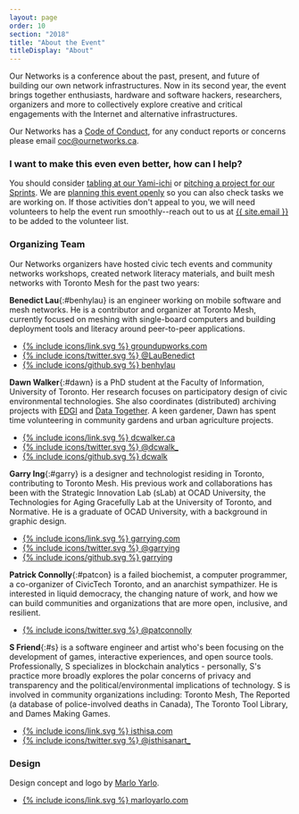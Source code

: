 ```yaml
---
layout: page
order: 10
section: "2018"
title: "About the Event"
titleDisplay: "About"
---
```


Our Networks is a conference about the past, present, and future of building our own network infrastructures. Now in its second year, the event brings together enthusiasts, hardware and software hackers, researchers, organizers and more to collectively explore creative and critical engagements with the Internet and alternative infrastructures.

Our Networks has a <a href="/code-of-conduct/">Code of Conduct</a>, for any conduct reports or concerns please email <a href="mailto:coc@ournetworks.ca">coc@ournetworks.ca</a>.


### I want to make this even even better, how can I help?

You should consider [tabling at our Yami-ichi](/yami-ichi/) or [pitching a project for our Sprints](/2018/sprints/). We are [planning this event openly](https://github.com/ournetworks/2018) so you can also check tasks we are working on. If those activities don't appeal to you, we will need volunteers to help the event run smoothly--reach out to us at <a href="mailto:{{ site.email }}">{{ site.email }}</a> to be added to the volunteer list.

###  Organizing Team

Our Networks organizers have hosted civic tech events and community networks workshops, created network literacy materials, and built mesh networks with Toronto Mesh for the past two years:

**Benedict Lau**{:#benhylau} is an engineer working on mobile software and mesh networks. He is a contributor and organizer at Toronto Mesh, currently focused on meshing with single-board computers and building deployment tools and literacy around peer-to-peer applications.

<ul class="bio-sm-list">
 <li class="bio-sm-list-item"><a href="http://www.groundupworks.com/" target="_blank">{% include icons/link.svg %}&nbsp;groundupworks.com </a></li>
 <li class="bio-sm-list-item"><a href="https://twitter.com/LauBenedict" target="_blank">{% include icons/twitter.svg %}&nbsp;@LauBenedict</a></li>
 <li class="bio-sm-list-item"><a href="https://github.com/benhylau" target="_blank">{% include icons/github.svg %}&nbsp;benhylau</a></li>
</ul>

**Dawn Walker**{:#dawn} is a PhD student at the Faculty of Information, University of Toronto. Her research focuses on participatory design of civic environmental technologies. She also coordinates (distributed) archiving projects with [EDGI](https://envirodatagov.org/) and [Data Together](https://datatogether.org/). A keen gardener, Dawn has spent time volunteering in community gardens and urban agriculture projects.

<ul class="bio-sm-list">
  <li class="bio-sm-list-item"><a href="http://dcwalker.ca" target="_blank">{% include icons/link.svg %}&nbsp;dcwalker.ca</a></li>
  <li class="bio-sm-list-item"><a href="https://twitter.com/dcwalk_" target="_blank">{% include icons/twitter.svg %}&nbsp;@dcwalk_</a></li>
  <li class="bio-sm-list-item"><a href="https://github.com/dcwalk" target="_blank">{% include icons/github.svg %}&nbsp;dcwalk</a></li>
</ul>

**Garry Ing**{:#garry} is a designer and technologist residing in Toronto, contributing to Toronto Mesh. His previous work and collaborations has been with the Strategic Innovation Lab (sLab) at OCAD University, the Technologies for Aging Gracefully Lab at the University of Toronto, and Normative. He is a graduate of OCAD University, with a background in graphic design.

<ul class="bio-sm-list">
  <li class="bio-sm-list-item"><a href="https://garrying.com/" target="_blank" data-proofer-ignore>{% include icons/link.svg %}&nbsp;garrying.com</a></li>
  <li class="bio-sm-list-item"><a href="https://twitter.com/garrying" target="_blank">{% include icons/twitter.svg %}&nbsp;@garrying</a></li>
  <li class="bio-sm-list-item"><a href="https://github.com/garrying" target="_blank">{% include icons/github.svg %}&nbsp;garrying</a></li>
</ul>

**Patrick Connolly**{:#patcon} is a failed biochemist, a computer programmer, a co-organizer of CivicTech Toronto, and an anarchist sympathizer. He is interested in liquid democracy, the changing nature of work, and how we can build communities and organizations that are more open, inclusive, and resilient.

<ul class="bio-sm-list">
  <li class="bio-sm-list-item"><a href="https://twitter.com/patconnolly" target="_blank">{% include icons/twitter.svg %}&nbsp;@patconnolly</a></li>
</ul>

**S Friend**{:#s} is a software engineer and artist who's been focusing on the development of games, interactive experiences, and open source tools. Professionally, S specializes in blockchain analytics - personally, S's practice more broadly explores the polar concerns of privacy and transparency and the political/environmental implications of technology. S is involved in community organizations including: Toronto Mesh, The Reported (a database of police-involved deaths in Canada), The Toronto Tool Library, and Dames Making Games.

<ul class="bio-sm-list">
  <li class="bio-sm-list-item"><a href="https://isthisa.com/" target="_blank">{% include icons/link.svg %}&nbsp;isthisa.com</a></li>
  <li class="bio-sm-list-item"><a href="https://twitter.com/isthisanart_" target="_blank">{% include icons/twitter.svg %}&nbsp;@isthisanart_</a></li>
</ul>

###  Design

Design concept and logo by [Marlo Yarlo](http://www.marloyarlo.com/).

<ul class="bio-sm-list">
  <li class="bio-sm-list-item"><a href="http://www.marloyarlo.com/" target="_blank">{% include icons/link.svg %}&nbsp;marloyarlo.com</a></li>
</ul>
